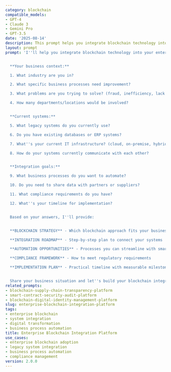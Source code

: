 ```yaml
---
category: blockchain
compatible_models:
- GPT-4
- Claude 3
- Gemini Pro
- GPT-3.5
date: '2025-08-14'
description: This prompt helps you integrate blockchain technology into your existing business operations, connecting legacy systems with blockchain networks to automate processes, improve transparency, and reduce costs.
layout: prompt
prompt: 'I''ll help you integrate blockchain technology into your enterprise operations. Let me understand your business needs:


  **Your business context:**

  1. What industry are you in?

  2. What specific business processes need improvement?

  3. What problems are you trying to solve? (fraud, inefficiency, lack of transparency)

  4. How many departments/locations would be involved?


  **Current systems:**

  5. What legacy systems do you currently use?

  6. Do you have existing databases or ERP systems?

  7. What''s your current IT infrastructure? (cloud, on-premise, hybrid)

  8. How do your systems currently communicate with each other?


  **Integration goals:**

  9. What business processes do you want to automate?

  10. Do you need to share data with partners or suppliers?

  11. What compliance requirements do you have?

  12. What''s your timeline for implementation?


  Based on your answers, I''ll provide:


  **BLOCKCHAIN STRATEGY** - Which blockchain approach fits your business

  **INTEGRATION ROADMAP** - Step-by-step plan to connect your systems

  **AUTOMATION OPPORTUNITIES** - Processes you can streamline with smart contracts

  **COMPLIANCE FRAMEWORK** - How to meet regulatory requirements

  **IMPLEMENTATION PLAN** - Practical timeline with measurable milestones


  Share your business situation and let''s build your blockchain integration strategy!'
related_prompts:
- blockchain-supply-chain-transparency-platform
- smart-contract-security-audit-platform
- blockchain-digital-identity-management-platform
slug: enterprise-blockchain-integration-platform
tags:
- enterprise blockchain
- system integration
- digital transformation
- business process automation
title: Enterprise Blockchain Integration Platform
use_cases:
- enterprise blockchain adoption
- legacy system integration
- business process automation
- compliance management
version: 2.0.0
---
```

